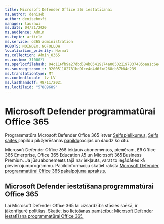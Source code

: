 ```yaml
---
title: Microsoft Defender Office 365 iestatīšanai
ms.author: deniseb
author: denisebmsft
manager: laurawi
ms.date: 04/21/2020
ms.audience: Admin
ms.topic: article
ms.service: o365-administration
ROBOTS: NOINDEX, NOFOLLOW
localization_priority: Normal
ms.collection: Admin_O365
ms.custom: 3100021
ms.openlocfilehash: 04c116fb9a27dbd584b05419174a005022197837485baa1c6ec320e5448039a5
ms.sourcegitcommit: 920051182781bd97ce4d4d6fbd268cb37b84d239
ms.translationtype: MT
ms.contentlocale: lv-LV
ms.lasthandoff: 08/11/2021
ms.locfileid: "57889689"
---
```

# <a name="microsoft-defender-for-office-365"></a>Microsoft Defender programmatūrai Office 365

Programmatūra Microsoft Defender Office 365 ietver [Seifs pielikumus,](https://docs.microsoft.com/microsoft-365/security/office-365-security/atp-safe-attachments) [Seifs saites,](https://docs.microsoft.com/microsoft-365/security/office-365-security/atp-safe-links)papildu pikšķerēšanas [papildu](https://docs.microsoft.com/microsoft-365/security/office-365-security/atp-anti-phishing)opcijas un daudz ko citu. 

Microsoft Defender Office 365 iekļauts abonementos, piemēram, E5 Office 365 Enterprise, Office 365 Education A5 un Microsoft 365 Business Premium. Ja jūsu abonements tajā nav iekļauts, varat to iegādāties kā pievienojumprogrammu. Papildinformāciju skatiet rakstā [Microsoft Defender programmatūrai Office 365 pakalpojuma apraksts.](https://docs.microsoft.com/office365/servicedescriptions/office-365-advanced-threat-protection-service-description)

## <a name="set-up-microsoft-defender-for-office-365"></a>Microsoft Defender iestatīšana programmatūrai Office 365

Lai Microsoft Defender Office 365 lai aizsardzība stāsies spēkā, ir jākonfigurē politikas. Skatiet [īso lietošanas pamācību: Microsoft Defender iestatīšana programmatūrai Office 365.](https://docs.microsoft.com/microsoft-365/security/office-365-security/office-365-atp)

